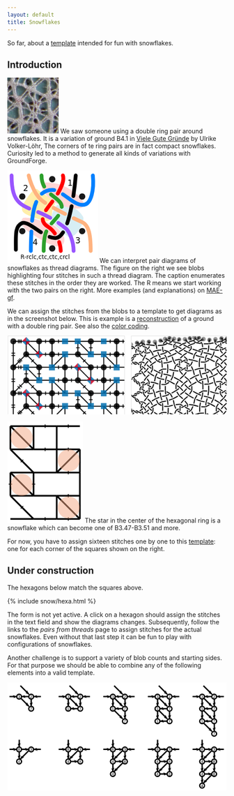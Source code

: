 ```yaml
---
layout: default
title: Snowflakes
---
```


So far, about a [template] intended for fun with snowflakes.

Introduction
------------

![sample](sample.png?align=left)
We saw someone using a double ring pair around snowflakes.
It is a variation of ground B4.1 in [Viele Gute Gründe] by Ulrike Volker-Löhr,
The corners of te ring pairs are in fact compact snowflakes.
Curiosity led to a method to generate all kinds of variations with GroundForge.

![pairs as threads for a snowflake](blobs.png?align=right) 
We can interpret pair diagrams of snowflakes as thread diagrams.
The figure on the right we see blobs highlighting four stitches in such a thread diagram.
The caption enumerates these stitches in the order they are worked.
The R means we start working with the two pairs on the right.
More examples (and explanations) on [MAE-gf](/MAE-gf/docs/snow-stitches/#examples).

We can assign the stitches from the blobs to a template to get diagrams as in the screenshot below.
This is example is a [reconstruction] of a ground with a double ring pair.
See also the [color coding](/GroundForge-help/color-rules).

![img.png](capture-of-double-ring-pair.png)  

![](capture-extract.svg?align=right)
The star in the center of the hexagonal ring is a snowflake 
which can become one of B3.47-B3.51 and more.

For now, you have to assign sixteen stitches one by one to this [template]:
one for each corner of the squares shown on the right.


Under construction
------------------

The hexagons below match the squares above.

<script>{% include snow/hexa.js %}</script>
{% include snow/hexa.html %}

The form is not yet active. A click on a hexagon should assign the stitches in the text field and show the diagrams changes.
Subsequently, follow the links to the _pairs from threads_ page to assign stitches for the actual snowflakes.
Even without that last step it can be fun to play with configurations of snowflakes.

Another challenge is to support a variety of blob counts and starting sides.
For that purpose we should be able to combine any of the following elements into a valid template.

![](plaits.svg)

[Viele Gute Gründe]: https://www.librarything.com/work/2331526/book/11899122
[reconstruction]: https://d-bl.github.io/GroundForge/stitches?patchWidth=11&patchHeight=10&footside=b,-,b,-&tile=3217,1783,3248,1731,&headside=7,8,-,c&shiftColsSW=0&shiftRowsSW=4&shiftColsSE=4&shiftRowsSE=2&m1=llctt&e1=ctc&d1=rc&c1=tc&b1=lcrclc&a1=rrctt&m2=llctt&e2=ctc&d2=cr&c2=crclcr&b2=ct&e3=lc&d3=ctc&c3=cr&b3=ctc&a3=rrctt&m4=llctt&e4=cl&d4=ctc&c4=ctc&b4=lc&droste2=
[template]: https://d-bl.github.io/GroundForge/stitches.html?patchWidth=11&patchHeight=10&footside=b,-,b,-&tile=3217,1783,3248,1731,&headside=7,8,-,c&shiftColsSW=0&shiftRowsSW=4&shiftColsSE=4&shiftRowsSE=2&m1=llctt&e1=ctc&d1=ctc&c1=ctc&b1=ctc&a1=rrctt&m2=llctt&e2=ctc&d2=ctc&c2=ctc&b2=ctc&e3=ctc&d3=ctc&c3=ctc&b3=ctc&a3=rrctt&m4=llctt&e4=ctc&d4=ctc&c4=ctc&b4=ctc

